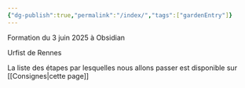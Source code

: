 ```yaml
---
{"dg-publish":true,"permalink":"/index/","tags":["gardenEntry"]}
---
```


Formation du 3 juin 2025 à Obsidian

Urfist de Rennes

La liste des étapes par lesquelles nous allons passer est disponible sur [[Consignes\|cette page]]

